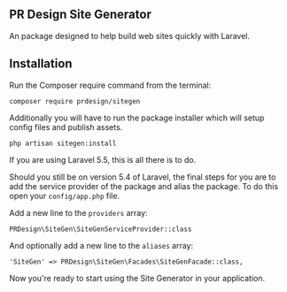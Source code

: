 ## PR Design Site Generator

An package designed to help build web sites quickly with Laravel. 

## Installation

Run the Composer require command from the terminal:

    composer require prdesign/sitegen

Additionally you will have to run the package installer which will setup config files and publish assets.

    php artisan sitegen:install

If you are using Laravel 5.5, this is all there is to do.

Should you still be on version 5.4 of Laravel, the final steps for you are to add the service provider of the package and alias the package. To do this open your `config/app.php` file.

Add a new line to the `providers` array:

	PRDesign\SiteGen\SiteGenServiceProvider::class

And optionally add a new line to the `aliases` array:

	'SiteGen' => PRDesign\SiteGen\Facades\SiteGenFacade::class,

Now you're ready to start using the Site Generator in your application.

